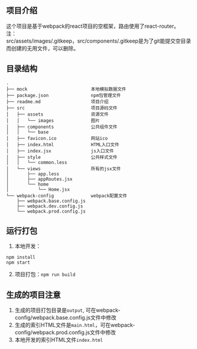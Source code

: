 ## 项目介绍

这个项目是基于webpack的react项目的空框架，路由使用了react-router。    
注：     
src/assets/images/.gitkeep，src/components/.gitkeep是为了git能提交空目录而创建的无用文件，可以删除。

## 目录结构

```
.
├── mock                        本地模拟数据文件
├── package.json                npm包管理文件
├── readme.md                   项目介绍
├── src                         项目源码文件
│   ├── assets                  资源文件
│   │   └── images              图片
│   ├── components              公共组件文件
│   │   └── base
│   ├── favicon.ico             网站ico
│   ├── index.html              HTML入口文件
│   ├── index.jsx               js入口文件
│   ├── style                   公共样式文件
│   │   └── common.less
│   └── views                   所有的jsx文件
│       ├── app.less
│       ├── appRoutes.jsx
│       └── home
│           └── Home.jsx
└── webpack-config              webpack配置文件
    ├── webpack.base.config.js
    ├── webpack.dev.config.js
    └── webpack.prod.config.js
```    

## 运行打包

1. 本地开发：
  ```
  npm install
  npm start
  ```
2. 项目打包：`npm run build`


## 生成的项目注意

1. 生成的项目打包目录是`output`, 可在webpack-config/webpack.base.config.js文件中修改
2. 生成的索引HTML文件是`main.html`，可在webpack-config/webpack.prod.config.js文件中修改
3. 本地开发的索引HTML文件`index.html`

